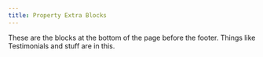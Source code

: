 ```yaml
---
title: Property Extra Blocks
---
```


These are the blocks at the bottom of the page before the footer. Things like Testimonials and stuff are in this.
